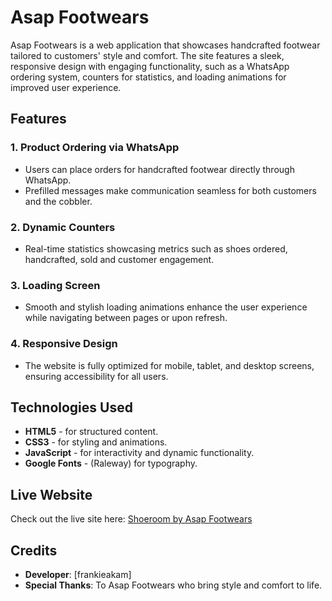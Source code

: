 # Asap Footwears

Asap Footwears is a web application that showcases handcrafted footwear tailored to customers' style and comfort. 
The site features a sleek, responsive design with engaging functionality, such as a WhatsApp ordering system, counters for statistics, 
and loading animations for improved user experience.

## Features

### 1. Product Ordering via WhatsApp
- Users can place orders for handcrafted footwear directly through WhatsApp.
- Prefilled messages make communication seamless for both customers and the cobbler.

### 2. Dynamic Counters
- Real-time statistics showcasing metrics such as shoes ordered, handcrafted, sold and customer engagement.

### 3. Loading Screen
- Smooth and stylish loading animations enhance the user experience while navigating between pages or upon refresh.

### 4. Responsive Design
- The website is fully optimized for mobile, tablet, and desktop screens, ensuring accessibility for all users.

## Technologies Used

- **HTML5** - for structured content.
- **CSS3** - for styling and animations.
- **JavaScript** - for interactivity and dynamic functionality.
- **Google Fonts** - (Raleway) for typography.

## Live Website

Check out the live site here: [Shoeroom by Asap Footwears](https://www.shoeroombyasap.netlify.app)

## Credits

- **Developer**: [frankieakam]
- **Special Thanks**: To Asap Footwears who bring style and comfort to life.

